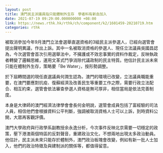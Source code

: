 ```yaml
---
layout: post
title: 澳門民主派議員指只能體制外生存　學者料有新血加入
date: 2021-07-19 09:29:00.000000000 +08:00
link: https://news.rthk.hk/rthk/ch/component/k2/1601459-20210719.htm
categories: rthk
---
```


被取消參加今年9月澳門立法會選舉直選資格的3組民主派參選人，已經向選管會提出聲明異議，作出上訴。其中一名被取消資格的參選人、現任立法議員吳國昌認為，今次選管會首次引用選舉法中，不擁護或不效忠事實的資料作裁定，反映執政者轉變了邏輯思維，運用文革式鬥爭消除代議政制的民主特質。他估計民主派未來只能在體制外生存，策略要「Be Water」，按形勢調整。

於下屆轉間選的現任直選議員何潤生認為，澳門的環境已改變，立法議員職能重要，在澳門要應對抗疫、復蘇經濟及改善民生等重要工作之際，需要行政立法配合、相互約束，選管會依法審查參選人資格是無可厚非，相信當局是依法完善制度。

本身是大律師的澳門經濟法律學會會長何金明說，選管會成員包括了富經驗的司法人員，相信他們會根據資料公平判斷，強調被取消資格人士可以上訴，到時資料公開，大眾再客觀評價。

澳門大學政府與行政學系副教授余永逸分析，今次事件反映北京需要一切穩定的政策，壓下港澳兩個特區的反對聲音，重建政治文化，不想兩地出現太多政治動員。他估計，民主派未來只能存於體制外，澳門政治板塊會改變，例如有新一批人士加入，他們的政治特徵及與建制派的關係等，都值得留意。

